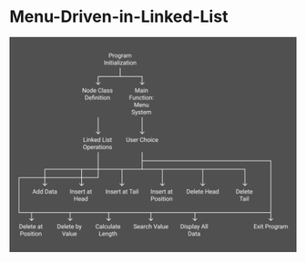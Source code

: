 # Menu-Driven-in-Linked-List

![image alt](https://github.com/vishalx05/Menu-Driven-in-Linked-List/blob/cbd1b3db7584e916b1f0a3640926c875c28f67c7/projectLL.png)

